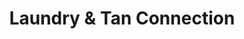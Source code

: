 ---
title: "Laundry & Tan Connection"
url: /indianapolis/laundry-and-tan-connection-east-10th-street/
shop: laundry
---